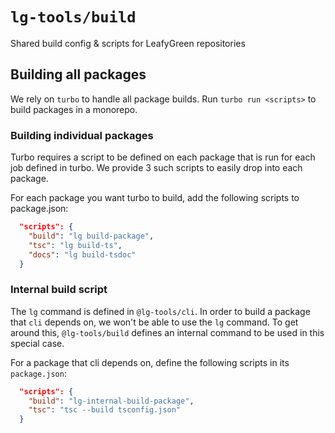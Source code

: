 # `lg-tools/build`

Shared build config & scripts for LeafyGreen repositories

## Building all packages

We rely on `turbo` to handle all package builds. Run `turbo run <scripts>` to build packages in a monorepo.

### Building individual packages

Turbo requires a script to be defined on each package that is run for each job defined in turbo. We provide 3 such scripts to easily drop into each package.

For each package you want turbo to build, add the following scripts to package.json:

```json
  "scripts": {
    "build": "lg build-package",
    "tsc": "lg build-ts",
    "docs": "lg build-tsdoc"
  }
```

### Internal build script

The `lg` command is defined in `@lg-tools/cli`. In order to build a package that `cli` depends on, we won't be able to use the `lg` command.
To get around this, `@lg-tools/build` defines an internal command to be used in this special case.

For a package that cli depends on, define the following scripts in its `package.json`:

```json
  "scripts": {
    "build": "lg-internal-build-package",
    "tsc": "tsc --build tsconfig.json"
  }
```
